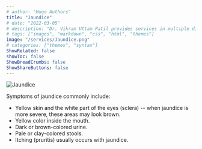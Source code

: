 ```yaml
---
# author: "Hugo Authors"
title: "Jaundice"
# date: "2022-03-05"
# description: "Dr. Vikram Uttam Patil provides services in multiple disorders"
# tags: ["images", "markdown", "css", "html", "themes"]
image: "/services/Jaundice.png"
# categories: ["themes", "syntax"]
ShowRelated: false
showToc: false
ShowBreadCrumbs: false
ShowShareButtons: false
---
```


![Jaundice](/services/Jaundice.png)

Symptoms of jaundice commonly include:

- Yellow skin and the white part of the eyes (sclera) -- when jaundice is more severe, these areas may look brown.
- Yellow color inside the mouth.
- Dark or brown-colored urine.
- Pale or clay-colored stools.
- Itching (pruritis) usually occurs with jaundice.
